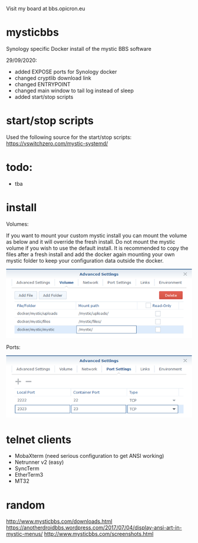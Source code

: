 Visit my board at bbs.opicron.eu

# mysticbbs

Synology specific Docker install of the mystic BBS software

29/09/2020:
- added EXPOSE ports for Synology docker
- changed cryptlib download link
- changed ENTRYPOINT
- changed main window to tail log instead of sleep
- added start/stop scripts

# start/stop scripts

Used the following source for the start/stop scripts:
https://vswitchzero.com/mystic-systemd/

# todo:
- tba

# install

Volumes:

If you want to mount your custom mystic install you can mount the volume as below and it will override the fresh install. Do not mount the mystic volume if you wish to use the default install. It is recommended to copy the files after a fresh install and add the docker again mounting your own mystic folder to keep your configuration data outside the docker.

![Alt text](/volumes_crop.png "Volumes")

Ports:

![Alt text](/ports_crop.png?raw=true "Ports")

# telnet clients

- MobaXterm (need serious configuration to get ANSI working)
- Netrunner v2 (easy)
- SyncTerm
- EtherTerm3
- MT32

# random

http://www.mysticbbs.com/downloads.html
https://anotherdroidbbs.wordpress.com/2017/07/04/display-ansi-art-in-mystic-menus/
http://www.mysticbbs.com/screenshots.html 
